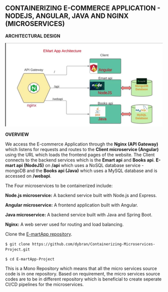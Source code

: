 ## CONTAINERIZING E-COMMERCE APPLICATION - NODEJS, ANGULAR, JAVA AND NGINX (MICROSERVICES)


__ARCHITECTURAL DESIGN__

![](./images/ec.jpg)

__OVERVIEW__

We access the E-commerce Application through the __Nginx (API Gateway)__ which listens for requests and routes to the __Client microservice (Angular)__ using the URL which loads the frontend pages of the website. The Client connects to the backend services which is the __Emart api__ and __Books api__. __E-mart api (NodeJS)__ on __/api__ which uses a NoSQL database service - mongoDB and the __Books api (Java)__ which uses a MySQL database and is accessed on __/webapi__.

The Four microservices to be containerized include:

__Node.js microservice:__ A backend service built with Node.js and Express.

__Angular microservice:__ A frontend application built with Angular.

__Java microservice:__ A backend service built with Java and Spring Boot.

__Nginx:__ A web server used for routing and load balancing.

Clone the [E-martApp repository](https://github.com/dybran/Containerizing-Microservices-Project/tree/main/E-martApp-Project).

`$ git clone https://github.com/dybran/Containerizing-Microservices-Project.git`

`$ cd E-martApp-Project`

This is a Mono Repository which means that all the micro services source code is in one repository. Based on requirement, the micro services source codes are to be in different repository which is beneficial to create seperate CI/CD pipelines for the microservices. 